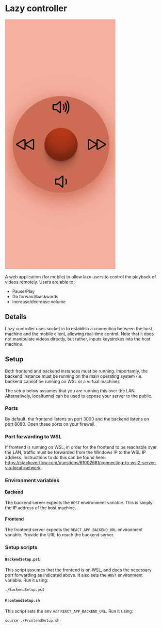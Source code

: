 # Lazy controller

![Screenshot](frontend/public/assets/sNIP.jpg)

A web application (for mobile) to allow lazy users to control the playback of videos remotely. Users are able to: 

- Pause/Play
- Go forward/backwards
- Increase/decrease volume

## Details

Lazy controller uses socket.io to establish a connection between the host machine and the mobile client, allowing real-time control. Note that it does not manipulate videos directly, but rather, inputs keystrokes into the host machine. 

## Setup

Both frontend and backend instances must be running. Importantly, the backend instance must be running on the main operating system (ie. backend cannot be running on WSL or a virtual machine).

The setup below assumes that you are running this over the LAN. Alternatively, localtunnel can be used to expose your server to the public.

### Ports

By default, the frontend listens on port 3000 and the backend listens on port 8080. Open these ports on your firewall.

### Port forwarding to WSL

If frontend is running on WSL, in order for the frontend to be reachable over the LAN, traffic must be forwarded from the Windows IP to the WSL IP address. Instructions to do this can be found here: https://stackoverflow.com/questions/61002681/connecting-to-wsl2-server-via-local-network.

### Environment variables

#### Backend
 
The backend server expects the `HOST` environment variable. This is simply the IP address of the host machine.

#### Frontend

The frontend server expects the `REACT_APP_BACKEND_URL` environment variable. Provide the URL to reach the backend server. 

### Setup scripts

#### `BackendSetup.ps1`

This script assumes that the frontend is on WSL, and does the necessary port forwarding as indicated above. It also sets the `HOST` environment variable. Run it using: 

```
./BackendSetup.ps1
```

#### `FrontendSetup.sh`

This script sets the env var `REACT_APP_BACKEND_URL`. Run it using: 

```
source ./FrontendSetup.sh
```